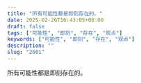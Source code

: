 ```yaml
---
title: "所有可能性都是即刻存在的。"
date: 2025-02-26T16:43:05+08:00
draft: false
tags: ["可能性", "即刻", "存在", "观点"]
keywords: ["可能性", "即刻", "存在", "观点"]
description: ""
slug: "2601"
---
```


所有可能性都是即刻存在的。
